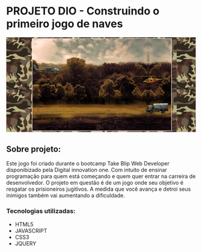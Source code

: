 # PROJETO DIO - Construindo o primeiro jogo de naves

<img src="img/imginit.png">

## Sobre projeto:

Este jogo foi criado durante o bootcamp Take Blip Web Developer disponibizado pela Digital innovation one. Com intuito de ensinar programação para quem está começando e quem quer entrar na carreira de desenvolvedor.
O projeto em questão é de um jogo onde seu objetivo é resgatar os prisioneiros jugitivos. A medida que você avança e detroi seus inimigos também vai aumentando a dificuldade.

### Tecnologias utilizadas:

- HTML5
- JAVASCRIPT
- CSS3
- JQUERY
